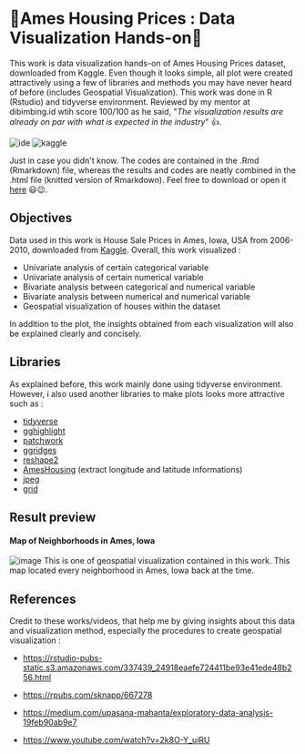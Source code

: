 # :star2:Ames Housing Prices : Data Visualization Hands-on:star2:

This work is data visualization hands-on of Ames Housing Prices dataset, downloaded from Kaggle. Even though it looks simple, all plot were created attractively using a few of libraries and methods you may have never heard of before (includes Geospatial Visualization). This work was done in R (Rstudio) and tidyverse environment. Reviewed by my mentor at dibimbing.id wtih score 100/100 as he said, "*The visualization results are already on par with what is expected in the industry*" 👍.

![ide](https://img.shields.io/badge/RStudio-75AADB?style=for-the-badge&logo=RStudio&logoColor=white)
![kaggle](https://img.shields.io/badge/Kaggle-20BEFF?style=for-the-badge&logo=Kaggle&logoColor=white)

Just in case you didn't know. The codes are contained in the .Rmd (Rmarkdown) file, whereas the results and codes are neatly combined in the .html file (knitted version of Rmarkdown). Feel free to download or open it [here](https://indrayantom.github.io/ames_ggplot2_visualization/) 😃😉.

## Objectives
Data used in this work is House Sale Prices in Ames, Iowa, USA from 2006-2010, downloaded from [Kaggle](https://www.kaggle.com/c/house-prices-advanced-regression-techniques). Overall, this work visualized :

- Univariate analysis of certain categorical variable
- Univariate analysis of certain numerical variable
- Bivariate analysis between categorical and numerical variable
- Bivariate analysis between numerical and numerical variable
- Geospatial visualization of houses within the dataset

In addition to the plot, the insights obtained from each visualization will also be explained clearly and concisely.

## Libraries
As explained before, this work mainly done using tidyverse environment. However, i also used another libraries to make plots looks more attractive such as :

- [tidyverse](https://www.tidyverse.org/)
- [gghighlight](https://cran.r-project.org/web/packages/gghighlight/vignettes/gghighlight.html)
- [patchwork](https://patchwork.data-imaginist.com/)
- [ggridges](https://cran.r-project.org/web/packages/ggridges/vignettes/introduction.html#:~:text=The%20ggridges%20package%20provides%20two,then%20draws%20those%20using%20ridgelines.)
- [reshape2](https://seananderson.ca/2013/10/19/reshape/)
- [AmesHousing](https://cran.r-project.org/web/packages/AmesHousing/index.html) (extract longitude and latitude informations)
- [jpeg](https://cran.r-project.org/web/packages/jpeg/index.html)
- [grid](https://stat.ethz.ch/R-manual/R-devel/library/grid/html/00Index.html)

## Result preview
#### Map of Neighborhoods in Ames, Iowa
![image](https://user-images.githubusercontent.com/92590596/145498164-fc217959-8f89-4589-b025-ecd048ba0f5a.png)
This is one of geospatial visualization contained in this work.  This map located every neighborhood in Ames, Iowa back at the time.

## References
Credit to these works/videos, that help me by giving insights about this data and visualization method, especially the procedures to create geospatial visualization :

- https://rstudio-pubs-static.s3.amazonaws.com/337439_24918eaefe724411be93e41ede48b256.html

- https://rpubs.com/sknapp/667278

- https://medium.com/upasana-mahanta/exploratory-data-analysis-19feb90ab9e7

- https://www.youtube.com/watch?v=2k8O-Y_uiRU
